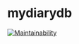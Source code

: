 # mydiarydb
[![Maintainability](https://api.codeclimate.com/v1/badges/24dd3fb48b19c76a1a58/maintainability)](https://codeclimate.com/github/ngirimana/mydiarydb/maintainability)

